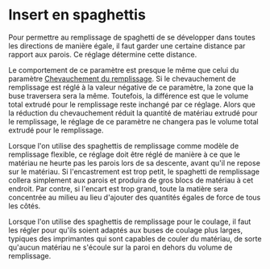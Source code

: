 Insert en spaghettis
====
Pour permettre au remplissage de spaghetti de se développer dans toutes les directions de manière égale, il faut garder une certaine distance par rapport aux parois. Ce réglage détermine cette distance.

Le comportement de ce paramètre est presque le même que celui du paramètre [Chevauchement du remplissage](../infill/infill_overlap_mm.md). Si le chevauchement de remplissage est réglé à la valeur négative de ce paramètre, la zone que la buse traversera sera la même. Toutefois, la différence est que le volume total extrudé pour le remplissage reste inchangé par ce réglage. Alors que la réduction du chevauchement réduit la quantité de matériau extrudé pour le remplissage, le réglage de ce paramètre ne changera pas le volume total extrudé pour le remplissage.

Lorsque l'on utilise des spaghettis de remplissage comme modèle de remplissage flexible, ce réglage doit être réglé de manière à ce que le matériau ne heurte pas les parois lors de sa descente, avant qu'il ne repose sur le matériau. Si l'encastrement est trop petit, le spaghetti de remplissage collera simplement aux parois et produira de gros blocs de matériau à cet endroit. Par contre, si l'encart est trop grand, toute la matière sera concentrée au milieu au lieu d'ajouter des quantités égales de force de tous les côtés.

Lorsque l'on utilise des spaghettis de remplissage pour le coulage, il faut les régler pour qu'ils soient adaptés aux buses de coulage plus larges, typiques des imprimantes qui sont capables de couler du matériau, de sorte qu'aucun matériau ne s'écoule sur la paroi en dehors du volume de remplissage.
